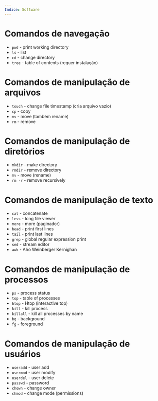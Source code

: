 ```yaml
---
Indice: Software
---
```

# Comandos de navegação
- `pwd` - print working directory
- `ls` - list
- `cd` - change directory
- `tree` - table of contents (requer instalação)

# Comandos de manipulação de arquivos
- `touch` - change file timestamp (cria arquivo vazio)
- `cp` - copy
- `mv` - move (também rename)
- `rm` - remove

# Comandos de manipulação de diretórios
- `mkdir` - make directory
- `rmdir` - remove directory
- `mv` - move (rename)
- `rm -r` - remove recursively

# Comandos de manipulação de texto
- `cat` - concatenate
- `less` - long file viewer
- `more` - more (paginador)
- `head` - print first lines
- `tail` - print last lines
- `grep` - global regular expression print
- `sed` - stream editor
- `awk` - Aho Weinberger Kernighan

# Comandos de manipulação de processos
- `ps` - process status
- `top` - table of processes
- `htop` - Htop (interactive top)
- `kill` - kill process
- `killall` - kill all processes by name
- `bg` - background
- `fg` - foreground

# Comandos de manipulação de usuários
- `useradd` - user add
- `usermod` - user modify
- `userdel` - user delete
- `passwd` - password
- `chown` - change owner
- `chmod` - change mode (permissions)
